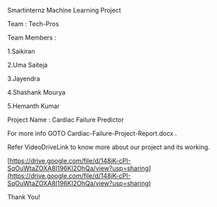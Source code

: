 Smartinternz Machine Learning Project

Team : Tech-Pros

Team Members : 

1.Saikiran

2.Uma Saiteja

3.Jayendra

4.Shashank Mourya

5.Hemanth Kumar

Project Name : Cardiac Failure Predictor

For more info GOTO Cardiac-Failure-Project-Report.docx . 

Refer VideoDriveLink to know more about our project and its working.

[https://drive.google.com/file/d/148jK-cPI-SqOuWtaZOXA8I196KI2OhQa/view?usp=sharing](https://drive.google.com/file/d/148jK-cPI-SqOuWtaZOXA8I196KI2OhQa/view?usp=sharing)

Thank You!

